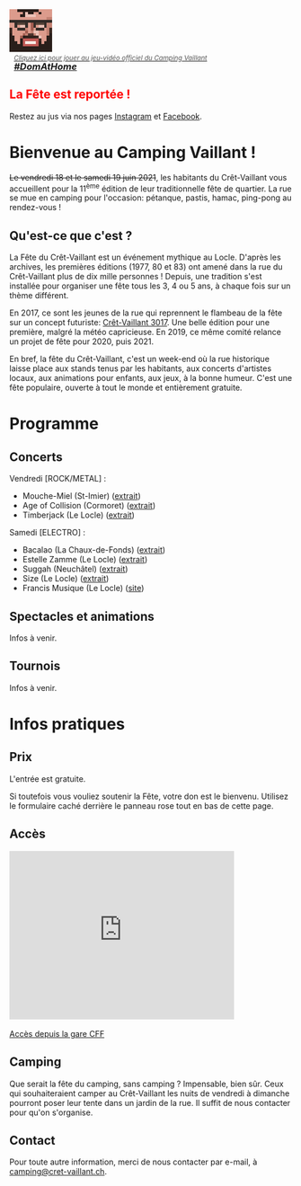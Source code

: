<!-- section Bienvenue -->

<a href="/domathome" class="card-link">
  <img style="max-width:30%" src="domathome76.png" alt="Dom at Home">
  <div style="font-style: italic; line-height: 1; padding-left:8px">
    <small style="color: #555">Cliquez ici pour jouer au jeu-vidéo officiel du Camping Vaillant</small>
    <h3 style="margin:0">#DomAtHome</h3>
  </div>
</a>

## <span style="color:red">La Fête est reportée&nbsp;!</span>

Restez au jus via nos pages [Instagram](https://instagram.com/la_fete_du_cret_vaillant/) et [Facebook](https://www.facebook.com/lafeteducretvaillant).

# Bienvenue au Camping Vaillant&nbsp;!

<span style="text-decoration:line-through">Le vendredi 18 et le samedi 19 juin 2021</span>, les habitants du Crêt-Vaillant vous accueillent pour la 11<sup>ème</sup> édition de leur traditionnelle fête de quartier. La rue se mue en camping pour l'occasion: pétanque, pastis, hamac, ping-pong au rendez-vous&nbsp;!

## Qu'est-ce que c'est&nbsp;?

La Fête du Crêt-Vaillant est un événement mythique au Locle. D'après les archives, les premières éditions (1977, 80 et 83) ont amené dans la rue du Crêt-Vaillant plus de dix mille personnes&nbsp;! Depuis, une tradition s'est installée pour organiser une fête tous les 3, 4 ou 5 ans, à chaque fois sur un thème différent.

En 2017, ce sont les jeunes de la rue qui reprennent le flambeau de la fête sur un concept futuriste: <a href="https://cret-vaillant.ch/3017" target="_blank">Crêt-Vaillant 3017</a>. Une belle édition pour une première, malgré la météo capricieuse. En 2019, ce même comité relance un projet de fête pour 2020, puis 2021.

En bref, la fête du Crêt-Vaillant, c'est un week-end où la rue historique laisse place aux stands tenus par les habitants, aux concerts d'artistes locaux, aux animations pour enfants, aux jeux, à la bonne humeur. C'est une fête populaire, ouverte à tout le monde et entièrement gratuite.

<!-- section Programme -->

# Programme

## Concerts

Vendredi [ROCK/METAL] :

* Mouche-Miel (St-Imier)
([extrait](https://cutt.ly/Mta1gen))
* Age of Collision (Cormoret)
([extrait](https://cutt.ly/mta1fkO))
* Timberjack (Le Locle)
([extrait](https://cutt.ly/6ta1sBk))

Samedi [ELECTRO] :

* Bacalao (La Chaux-de-Fonds)
([extrait](https://cutt.ly/Mta1cXn))
* Estelle Zamme (Le Locle)
([extrait](https://cutt.ly/Fta1niS))
* Suggah (Neuchâtel)
([extrait](https://cutt.ly/Uta1EYa))
* Size (Le Locle)
([extrait](https://cutt.ly/Xta1NbY))
* Francis Musique (Le Locle)
([site](https://cutt.ly/Gta1ZwO))

## Spectacles et animations

Infos à venir.

## Tournois

Infos à venir.

<!-- section Infos -->

# Infos pratiques

## Prix

L'entrée est gratuite.

Si toutefois vous vouliez soutenir la Fête, votre don est le bienvenu. Utilisez le formulaire caché derrière le panneau rose tout en bas de cette page.

## Accès

<iframe src="https://www.google.com/maps/embed?pb=!1m18!1m12!1m3!1d2717.9935441907564!2d6.748965915611611!3d47.05997697915222!2m3!1f0!2f0!3f0!3m2!1i1024!2i768!4f13.1!3m3!1m2!1s0x478de57bf83c4161%3A0x545a6661202a5f46!2sF%C3%AAte%20du%20Cr%C3%AAt-Vaillant!5e0!3m2!1sfr!2sch!4v1585004870932!5m2!1sfr!2sch" style="max-width:100%" width="400" height="300" frameborder="0" style="border:0;" allowfullscreen="" aria-hidden="false" tabindex="0"></iframe>

[Accès depuis la gare CFF](http://sitn.ne.ch/s/UlC9L)

## Camping

Que serait la fête du camping, sans camping ? Impensable, bien sûr. Ceux qui souhaiteraient camper au Crêt-Vaillant les nuits de vendredi à dimanche pourront poser leur tente dans un jardin de la rue. Il suffit de nous contacter pour qu'on s'organise.

## Contact

Pour toute autre information, merci de nous contacter par e-mail, à [camping@cret-vaillant.ch](mailto:camping@cret-vaillant.ch).
